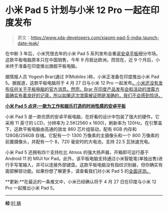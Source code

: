 # 小米 Pad 5 计划与小米 12 Pro 一起在印度发布

> 原文：<https://www.xda-developers.com/xiaomi-pad-5-india-launch-date-leak/>

在中断 3 年后，小米凭借去年的小米 Pad 5 系列发布会重返[安卓平板](https://www.xda-developers.com/best-android-tablets/)细分市场。这款平板电脑原本只在中国销售，今年 9 月抵达欧洲。而现在，近 9 个月后，小米终于准备在印度推出旗舰平板电脑。

据情报人员 Yogesh Brar(通过 *91Mobiles* )称，小米正准备在印度推出小米 Pad 5。据报道，这款平板电脑将于 4 月 27 日与小米 12 Pro 一起发布[。小米还没有发布任何关于平板电脑的官方消息。然而，Brar 在印度产品发布会和活动的泄露方面确实有着良好的记录，所以如果这次泄露被证明是准确的，我们不会感到惊讶。](https://www.xda-developers.com/xiaomi-12-pro-india-launch-date-revealed/)

**[小米 Pad 5 点评:一款为工作和娱乐打造的时尚性感的安卓平板](https://www.xda-developers.com/xiaomi-pad-5-review/)**

小米 Pad 5 是一款优质的安卓平板电脑，在好看的设计中包装了强大的硬件。它采用 11 英寸的 LCD，分辨率为 2.5K(2560 x 1600)，刷新率为 120Hz。在引擎盖下，这款平板电脑由高通的骁龙 860 芯片组驱动，配有 6GB 内存和 128GB/256GB 存储。它配有一个 1300 万像素的主摄像头和一个 800 万像素的前置摄像头，并配有一个 8，720 毫安时的大电池，支持 22.5 瓦快速充电。

小米 Pad 5 还拥有四个支持杜比 Atmos 的强大扬声器，开箱即可运行基于 Android 11 的 MIUI for Pad。此外，该平板电脑支持通过小米智能笔(单独出售)进行手写笔输入，并可以连接外部键盘。这款平板电脑没有指纹识别器，但你确实有面部解锁功能。如果你想了解更多，请查看我们对小米 Pad 5 的[全面评测。](https://www.xda-developers.com/xiaomi-pad-5-review/)

**更新:**在最近的一条推文中，小米已经确认将于 4 月 27 日在印度与小米 12 Pro 一起推出小米 Pad 5。

* * *

**经**:[91 辆](https://www.91mobiles.com/hub/xiaomi-pad-5-india-launch-april-27-exclusive/)